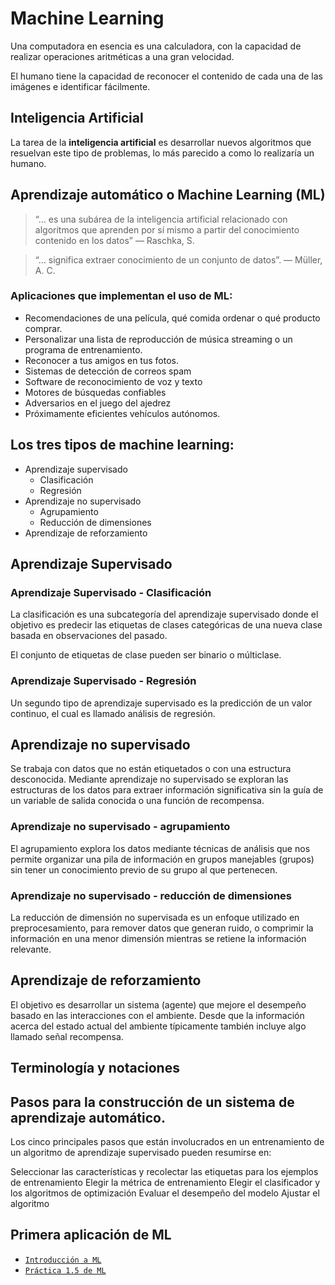 # Machine Learning

Una computadora en esencia es una calculadora, con la capacidad de realizar operaciones aritméticas a una gran velocidad.

El humano tiene la capacidad de reconocer el contenido de cada una de las imágenes e identificar fácilmente.

## Inteligencia Artificial

La tarea de la __inteligencia artificial__ es desarrollar nuevos algoritmos que resuelvan este tipo de problemas, lo más parecido a como lo realizaría un humano.

## Aprendizaje automático o Machine Learning (ML) 

> “… es una subárea de la inteligencia artificial relacionado con algoritmos que aprenden por sí mismo a partir del conocimiento contenido en los datos” 
— Raschka, S.

> “… significa extraer conocimiento de un conjunto de datos”. 
— Müller, A. C.

### Aplicaciones que implementan el uso de ML:

* Recomendaciones de una película, qué comida ordenar o qué producto comprar.
* Personalizar una lista de reproducción de música streaming o un programa de entrenamiento.
* Reconocer a tus amigos en tus fotos.
* Sistemas de detección de correos spam
* Software de reconocimiento de voz y texto
* Motores de búsquedas confiables
* Adversarios en el juego del ajedrez
* Próximamente eficientes vehículos autónomos.

## Los tres tipos de machine learning:

* Aprendizaje supervisado
    * Clasificación 
    * Regresión
* Aprendizaje no supervisado
    * Agrupamiento 
    * Reducción de dimensiones 
* Aprendizaje de reforzamiento

## Aprendizaje Supervisado

### Aprendizaje Supervisado - Clasificación

La clasificación es una subcategoría del aprendizaje supervisado donde el objetivo es predecir las etiquetas de clases categóricas de una nueva clase basada en observaciones del pasado.

El conjunto de etiquetas de clase pueden ser binario o múlticlase.

### Aprendizaje Supervisado - Regresión

Un segundo tipo de aprendizaje supervisado es la predicción de un valor continuo, el cual es llamado análisis de regresión.

## Aprendizaje no supervisado

Se trabaja con datos que no están etiquetados o con una estructura desconocida. 
Mediante aprendizaje no supervisado se exploran las estructuras de los datos para extraer información significativa sin la guía de un variable de salida conocida o una función de recompensa. 

### Aprendizaje no supervisado - agrupamiento

El agrupamiento explora los datos mediante técnicas de análisis que nos permite organizar una pila de información en grupos manejables (grupos) sin tener un conocimiento previo de su grupo al que pertenecen. 

### Aprendizaje no supervisado - reducción de dimensiones

La reducción de dimensión no supervisada es un enfoque utilizado en preprocesamiento, para remover datos que generan ruido, o comprimir la información en una menor dimensión mientras se retiene la información relevante.

## Aprendizaje de reforzamiento

El objetivo es desarrollar un sistema (agente) que mejore el desempeño basado en  las interacciones con el ambiente. 
Desde que la información acerca del estado actual del ambiente típicamente también incluye algo llamado señal recompensa.

## Terminología y notaciones


## Pasos para la construcción de un sistema de aprendizaje automático. 


Los cinco principales pasos que están involucrados en un entrenamiento de un algoritmo de aprendizaje supervisado pueden resumirse en: 

Seleccionar las características y recolectar las etiquetas para los ejemplos de entrenamiento
Elegir la métrica de entrenamiento
Elegir el clasificador y los algoritmos de optimización
Evaluar el desempeño del modelo
Ajustar el algoritmo

## Primera aplicación de ML

* [`Introducción a ML`](./code/L04.2_first_ml.ipynb)
* [`Práctica 1.5 de ML`](./code/1-5-pracaticaML.ipynb)

